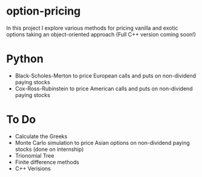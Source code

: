 # option-pricing
In this project I explore various methods for pricing vanilla and exotic options taking an object-oriented approach (Full C++ version coming soon!)

# Python
- Black-Scholes-Merton to price European calls and puts on non-dividend paying stocks
- Cox-Ross-Rubinstein to price American calls and puts on non-dividend paying stocks

# To Do
- Calculate the Greeks
- Monte Carlo simulation to price Asian options on non-dividend paying stocks (done on internship)
- Trionomial Tree
- Finite difference methods
- C++ Verisions
